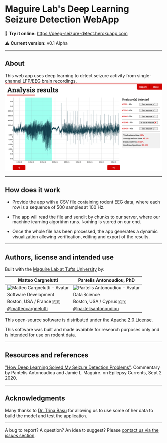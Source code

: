# Maguire Lab's Deep Learning Seizure Detection WebApp
🧠 **Try it online:** https://deep-seizure-detect.herokuapp.com

⚠️ **Current version:** v0.1 Alpha

---

## About
This web app uses deep learning to detect seizure activity from single-channel LFP/EEG brain recordings.
![graph](__github/graph_min.png)

---

## How does it work
- Provide the app with a CSV file containing rodent EEG data, where each row is a sequence of 500 samples at 100 Hz.

- The app will read the file and send it by chunks to our server, where our machine learning algorithm runs. Nothing is stored on our end.

- Once the whole file has been processed, the app generates a dynamic visualization allowing verification, editing and export of the results.

---

## Authors, license and intended use

Built with the [Maguire Lab at Tufts University](https://www.maguirelab.com/) by:

Matteo Cargnelutti | Pantelis Antonoudiou, PhD
------------------ | --------------------------
![Matteo Cargnelutti - Avatar](https://avatars3.githubusercontent.com/u/625889?s=460&u=a116df5de22bd9dcb9d33d88318771db4510ca22&v=4) | ![Pantelis Antonoudiou - Avatar](https://avatars3.githubusercontent.com/u/29359722?s=460&u=830a8a3512fb5971af07ab8cc043a7283c93f1c2&v=4)
Software Development | Data Science
Boston, USA / France 🇫🇷 | Boston, USA / Cyprus 🇨🇾
[@matteocargnelutti](https://github.com/matteocargnelutti)| [@pantelisantonoudiou](https://github.com/pantelisantonoudiou)


This open-source software is distributed under [the Apache 2.0 License](/LICENSE).

This software was built and made available for research purposes only and is intended for use on rodent data.

---

## Resources and references
["How Deep Learning Solved My Seizure Detection Problems"](https://journals.sagepub.com/doi/10.1177/1535759720948430). 
Commentary by Pantelis Antonoudiou and Jamie L. Maguire. on Epilepsy Currents, Sept 2 2020.

---

## Acknowledgments
Many thanks to [Dr. Trina Basu](https://twitter.com/trina_basu) for allowing us to use some of her data to build the model and test the application.

---

A bug to report? A question? An idea to suggest? Please [contact us via the _issues_ section](https://github.com/matteocargnelutti/maguire-lab-seizure-detection-webapp/issues).
